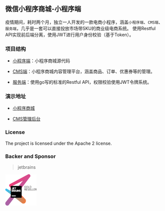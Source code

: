 ## 微信小程序商城-小程序端

疫情期间，耗时两个月，独立一人开发的一款电商小程序，涵盖`小程序端`、`CMS端`、`服务端`，几乎是一套可以直接投放市场带SKU的商业级电商系统。
使用Restful API实现前后端分离，使用JWT进行用户身份校验（基于Token）。

### 项目结构

- [小程序端](https://github.com/ZuoFuhong/wechat-mall-miniapp)：小程序商城源代码

- [CMS端](https://github.com/ZuoFuhong/wechat-mall-cms)：小程序商城内容管理平台，涵盖商品、订单、优惠券等的管理。

- [服务端](https://github.com/ZuoFuhong/wechat-mall-backend)：使用go写的标准的Restful API，权限校验使用JWT令牌系统。

### 演示地址

- [小程序商城](https://www.bilibili.com/video/BV1NV411o7xt/)

- [CMS管理后台](https://www.bilibili.com/video/BV1Ff4y1U7f3/)


### License

The project is licensed under the Apache 2 license.

### Backer and Sponsor
> jetbrains

<a href="https://www.jetbrains.com/?from=ZuoFuhong/bulb" target="_blank">
<img src="https://github.com/ZuoFuhong/bulb/blob/master/doc/jetbrains-gold-reseller.svg" width="100px" height="100px">
</a>
